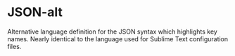 # JSON-alt

Alternative language definition for the JSON syntax which highlights key names. Nearly identical to the language used for Sublime Text configuration files.
